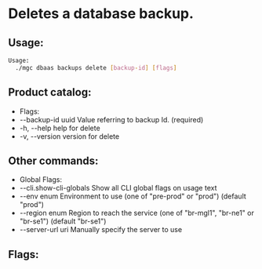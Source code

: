 # Deletes a database backup.

## Usage:
```bash
Usage:
  ./mgc dbaas backups delete [backup-id] [flags]
```

## Product catalog:
- Flags:
- --backup-id uuid   Value referring to backup Id. (required)
- -h, --help             help for delete
- -v, --version          version for delete

## Other commands:
- Global Flags:
- --cli.show-cli-globals   Show all CLI global flags on usage text
- --env enum               Environment to use (one of "pre-prod" or "prod") (default "prod")
- --region enum            Region to reach the service (one of "br-mgl1", "br-ne1" or "br-se1") (default "br-se1")
- --server-url uri         Manually specify the server to use

## Flags:
```bash

```


